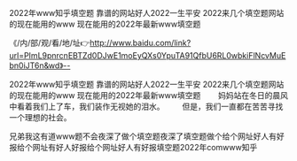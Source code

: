 2022年www知乎填空题
靠谱的网站好人2022一生平安
2022来几个填空题网站的现在能用的www
现在能用的2022年最新www填空题


《/内/部/观/看/地/址👉http://www.baidu.com/link?url=PImL9pnrcnEBTZd0DJwE1moEyQXs0YpuTA91QfbU6RL0wbkiFlNcvMuEbn0iJT6n&wd》--

2022年www知乎填空题
靠谱的网站好人2022一生平安
2022来几个填空题网站的现在能用的www
现在能用的2022年最新www填空题
　　妈妈站在冬日的晨风中看着我们上了车，我们装作无视她的泪水。
　　但是，我们一直都在苦苦寻找一个理想的社会。





兄弟我这有道www题不会夜深了做个填空题夜深了填空题做个给个网址好人有好报给个网址有好人好报给个网址好人有好报填空题2022年comwww知乎

